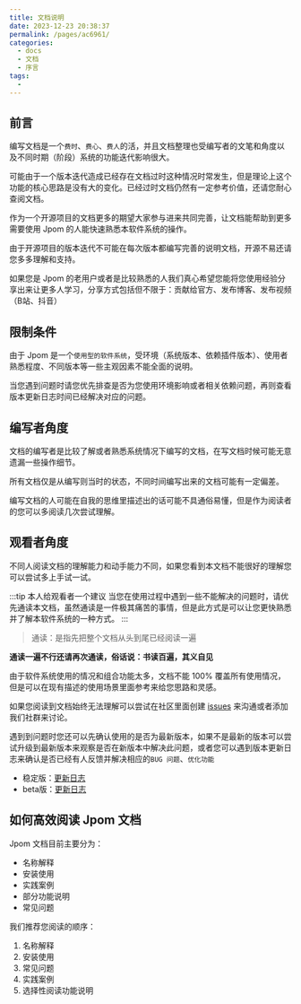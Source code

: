 ```yaml
---
title: 文档说明
date: 2023-12-23 20:38:37
permalink: /pages/ac6961/
categories:
  - docs
  - 文档
  - 序言
tags:
  - 
---
```


## 前言

编写文档是一个`费时`、`费心`、`费人`的活，并且文档整理也受编写者的文笔和角度以及不同时期（阶段）系统的功能迭代影响很大。

可能由于一个版本迭代造成已经存在文档过时这种情况时常发生，但是理论上这个功能的核心思路是没有大的变化。已经过时文档仍然有一定参考价值，还请您耐心查阅文档。

作为一个开源项目的文档更多的期望大家参与进来共同完善，让文档能帮助到更多需要使用 Jpom 的人能快速熟悉本软件系统的操作。

由于开源项目的版本迭代不可能在每次版本都编写完善的说明文档，开源不易还请您多多理解和支持。

如果您是 Jpom 的老用户或者是比较熟悉的人我们真心希望您能将您使用经验分享出来让更多人学习，分享方式包括但不限于：贡献给官方、发布博客、发布视频（B站、抖音）


## 限制条件

由于 Jpom 是一个`使用型的软件系统`，受环境（系统版本、依赖插件版本）、使用者熟悉程度、不同版本等一些主观因素不能全面的说明。

当您遇到问题时请您优先排查是否为您使用环境影响或者相关依赖问题，再则查看版本更新日志时间已经解决对应的问题。


## 编写者角度

文档的编写者是比较了解或者熟悉系统情况下编写的文档，在写文档时候可能无意遗漏一些操作细节。

所有文档仅是从编写则当时的状态，不同时间编写出来的文档可能有一定偏差。

编写文档的人可能在自我的思维里描述出的话可能不具通俗易懂，但是作为阅读者的您可以多阅读几次尝试理解。


## 观看者角度

不同人阅读文档的理解能力和动手能力不同，如果您看到本文档不能很好的理解您可以尝试多上手试一试。


:::tip 本人给观看者一个建议
当您在使用过程中遇到一些不能解决的问题时，请优先通读本文档，虽然通读是一件极其痛苦的事情，但是此方式是可以让您更快熟悉并了解本软件系统的一种方式。
:::

> 通读：是指先把整个文档从头到尾已经阅读一遍

**通读一遍不行还请再次通读，俗话说：书读百遍，其义自见**

由于软件系统使用的情况和组合功能太多，文档不能 100% 覆盖所有使用情况，但是可以在现有描述的使用场景里面参考来给您思路和灵感。

如果您阅读到文档始终无法理解可以尝试在社区里面创建 [issues](https://gitee.com/dromara/Jpom/issues) 来沟通或者添加我们社群来讨论。

遇到到问题时您还可以先确认使用的是否为最新版本，如果不是最新的版本可以尝试升级到最新版本来观察是否在新版本中解决此问题，或者您可以遇到版本更新日志来确认是否已经有人反馈并解决相应的`BUG 问题`、`优化功能`

- 稳定版：[更新日志](/pages/changelog/new/)
- beta版：[更新日志](/pages/changelog/new-beta/)


## 如何高效阅读 Jpom 文档

Jpom 文档目前主要分为：

- 名称解释
- 安装使用
- 实践案例
- 部分功能说明
- 常见问题


我们推荐您阅读的顺序：

1. 名称解释
2. 安装使用
3. 常见问题
4. 实践案例
5. 选择性阅读功能说明
